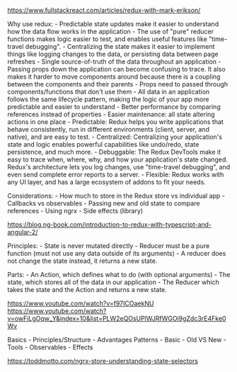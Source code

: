 https://www.fullstackreact.com/articles/redux-with-mark-erikson/

Why use redux:
    - Predictable state updates make it easier to understand how the data flow works in the application
    - The use of "pure" reducer functions makes logic easier to test, and enables useful features like "time-travel debugging".
    - Centralizing the state makes it easier to implement things like logging changes to the data, or persisting data between page refreshes
    - Single source-of-truth of the data throughout an application
    - Passing props down the application can become confusing to trace. It also makes it harder to move components around because there is a coupling between the components and their parents
    - Props need to passed through components/functions that don't use them
    - All data in an application follows the same lifecycle pattern, making the logic of your app more predictable and easier to understand
    - Better performance by comparing references instead of properties
    - Easier maintenance: all state altering actions in one place
    - Predictable: Redux helps you write applications that behave consistently, run in different environments (client, server, and native), and are easy to test.
    - Centralized: Centralizing your application's state and logic enables powerful capabilities like undo/redo, state persistence, and much more.
    - Debuggable: The Redux DevTools make it easy to trace when, where, why, and how your application's state changed. Redux's architecture lets you log changes, use "time-travel debugging", and even send complete error reports to a server.
    - Flexible: Redux works with any UI layer, and has a large ecosystem of addons to fit your needs.
    <!-- - Better performance as  -->

Considerations:
    - How much to store in the Redux store vs individual app
    - Callbacks vs observables
    - Passing new and old state to compare references
    - Using ngrx
    - Side effects (library)

https://blog.ng-book.com/introduction-to-redux-with-typescript-and-angular-2/

Principles:
    - State is never mutated directly
    - Reducer must be a pure function (must not use any data outside of its arguments)
    - A reducer does not change the state instead, it returns a new state.

Parts:
    - An Action, which defines what to do (with optional arguments)
    - The state, which stores all of the data in our application
    - The Reducer which takes the state and the Action and returns a new state.

https://www.youtube.com/watch?v=f97ICOaekNU
https://www.youtube.com/watch?v=owFiLgOqw_Y&index=10&list=PLW2eQOsUPlWJRfWGOi9gZdc3rE4Fke0Wv


Basics
    - Principles/Structure
    - Advantages
Patterns
    - Basic
    - Old VS New
    - Tools
    - Observables
    - Effects

https://toddmotto.com/ngrx-store-understanding-state-selectors
